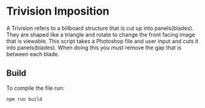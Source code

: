 # Trivision Imposition
A Trivision refers to a billboard structure that is cut up into panels(blades). They are shaped like a triangle and rotate to change the front facing image that is viewable. This script takes a Photoshop file and user input and cuts it into panels(blades). When doing this you must remove the gap that is between each blade.


## Build
To compile the file run:
```js
npm run build
```
